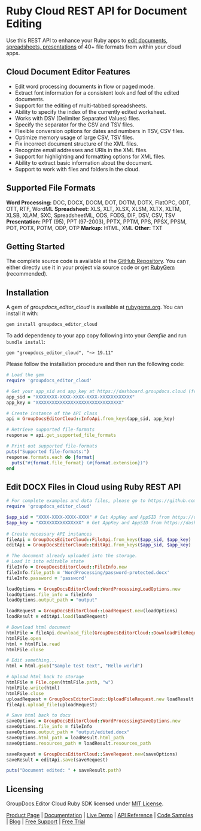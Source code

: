 # Ruby Cloud REST API for Document Editing

Use this REST API to enhance your Ruby apps to [edit documents, spreadsheets, presentations](https://products.groupdocs.cloud/editor/ruby) of 40+ file formats from within your cloud apps.

## Cloud Document Editor Features

- Edit word processing documents in flow or paged mode.
- Extract font information for a consistent look and feel of the edited documents.
- Support for the editing of multi-tabbed spreadsheets.
- Ability to specify the index of the currently edited worksheet.
- Works with DSV (Delimiter Separated Values) files.
- Specify the separator for the CSV and TSV files.
- Flexible conversion options for dates and numbers in TSV, CSV files.
- Optimize memory usage of large CSV, TSV files.
- Fix incorrect document structure of the XML files.
- Recognize email addresses and URIs in the XML files.
- Support for highlighting and formatting options for XML files.
- Ability to extract basic information about the document.
- Support to work with files and folders in the cloud.

## Supported File Formats

**Word Processing:** DOC, DOCX, DOCM, DOT, DOTM, DOTX, FlatOPC, ODT, OTT, RTF, WordML
**Spreadsheet:** XLS, XLT, XLSX, XLSM, XLTX, XLTM, XLSB, XLAM, SXC, SpreadsheetML, ODS, FODS, DIF, DSV, CSV, TSV
**Presentation:** PPT (95), PPT (97-2003), PPTX, PPTM, PPS, PPSX, PPSM, POT, POTX, POTM, ODP, OTP
**Markup:** HTML, XML
**Other:** TXT

## Getting Started

The complete source code is available at the [GitHub Repository](https://github.com/groupdocs-editor-cloud/groupdocs-editor-cloud-ruby). You can either directly use it in your project via source code or get [RubyGem](https://rubygems.org/gems/groupdocs_editor_cloud) (recommended).

## Installation

A gem of *groupdocs_editor_cloud* is available at [rubygems.org](https://rubygems.org/). You can install it with:

`gem install groupdocs_editor_cloud`

To add dependency to your app copy following into your *Gemfile* and run `bundle install`:

`gem "groupdocs_editor_cloud", "~> 19.11"`

Please follow the installation procedure and then run the following code:

```ruby
# Load the gem
require 'groupdocs_editor_cloud'

# Get your app_sid and app_key at https://dashboard.groupdocs.cloud (free registration is required).
app_sid = "XXXXXXXX-XXXX-XXXX-XXXX-XXXXXXXXXXXX"
app_key = "XXXXXXXXXXXXXXXXXXXXXXXXXXXXXXXX"

# Create instance of the API class
api = GroupDocsEditorCloud::InfoApi.from_keys(app_sid, app_key)

# Retrieve supported file-formats
response = api.get_supported_file_formats

# Print out supported file-formats
puts("Supported file-formats:")
response.formats.each do |format|
  puts("#{format.file_format} (#{format.extension})")
end
```

## Edit DOCX Files in Cloud using Ruby REST API

```ruby
# For complete examples and data files, please go to https://github.com/groupdocs-editor-cloud/groupdocs-editor-cloud-ruby-samples
require 'groupdocs_editor_cloud'

$app_sid = "XXXX-XXXX-XXXX-XXXX" # Get AppKey and AppSID from https://dashboard.groupdocs.cloud
$app_key = "XXXXXXXXXXXXXXXX" # Get AppKey and AppSID from https://dashboard.groupdocs.cloud
  
# Create necessary API instances
fileApi = GroupDocsEditorCloud::FileApi.from_keys($app_sid, $app_key)
editApi = GroupDocsEditorCloud::EditApi.from_keys($app_sid, $app_key)

# The document already uploaded into the storage.
# Load it into editable state
fileInfo = GroupDocsEditorCloud::FileInfo.new
fileInfo.file_path = 'WordProcessing/password-protected.docx'
fileInfo.password = 'password'

loadOptions = GroupDocsEditorCloud::WordProcessingLoadOptions.new
loadOptions.file_info = fileInfo
loadOptions.output_path = "output"

loadRequest = GroupDocsEditorCloud::LoadRequest.new(loadOptions)
loadResult = editApi.load(loadRequest)

# Download html document
htmlFile = fileApi.download_file(GroupDocsEditorCloud::DownloadFileRequest.new loadResult.html_path)
htmlFile.open
html = htmlFile.read
htmlFile.close

# Edit something...
html = html.gsub("Sample test text", "Hello world")

# Upload html back to storage
htmlFile = File.open(htmlFile.path, "w")
htmlFile.write(html)
htmlFile.close
uploadRequest = GroupDocsEditorCloud::UploadFileRequest.new loadResult.html_path, File.open(htmlFile.path, "r")
fileApi.upload_file(uploadRequest)

# Save html back to docx
saveOptions = GroupDocsEditorCloud::WordProcessingSaveOptions.new
saveOptions.file_info = fileInfo
saveOptions.output_path = "output/edited.docx"
saveOptions.html_path = loadResult.html_path
saveOptions.resources_path = loadResult.resources_path

saveRequest = GroupDocsEditorCloud::SaveRequest.new(saveOptions)
saveResult = editApi.save(saveRequest)

puts("Document edited: " + saveResult.path)
```

## Licensing

GroupDocs.Editor Cloud Ruby SDK licensed under [MIT License](https://github.com/groupdocs-editor-cloud/groupdocs-editor-cloud-ruby/blob/master/LICENSE).

[Product Page](https://products.groupdocs.cloud/editor/ruby) | [Documentation](https://wiki.groupdocs.cloud/editorcloud/) | [Live Demo](https://products.groupdocs.app/editor/family) | [API Reference](https://apireference.groupdocs.cloud/editor/) | [Code Samples](https://github.com/groupdocs-editor-cloud/groupdocs-editor-cloud-ruby) | [Blog](https://blog.groupdocs.cloud/) | [Free Support](https://forum.groupdocs.cloud/c/editor) | [Free Trial](https://dashboard.groupdocs.cloud/#/apps)
